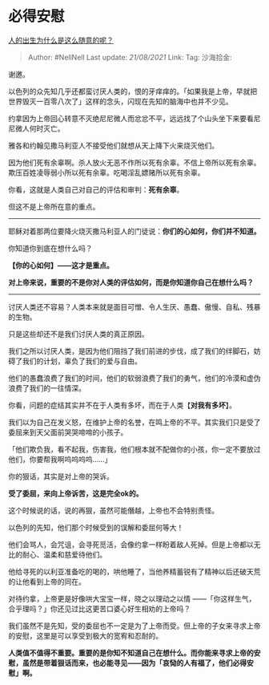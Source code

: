 # 必得安慰

[人的出生为什么是这么随意的呢？](https://www.zhihu.com/question/354306790/answer/883800826)

> Author: #NellNell
> Last update: *21/08/2021*
> Link:
> Tag:
> 沙海拾金:

谢邀。

以色列的众先知几乎还都蛮讨厌人类的，恨的牙痒痒的。「如果我是上帝，早就把世界毁灭一百零八次了」这样的念头，闪现在先知的脑海中也并不少见。

约拿因为上帝回心转意不灭绝尼尼微人而忿忿不平，远远找了个山头坐下来要看尼尼微人何时灭亡。

雅各和约翰见撒马利亚人不接受他们就想从天上降下火来烧灭他们。

因为他们死有余辜啊。杀人放火无恶不作所以死有余辜。不信上帝所以死有余辜。欺压百姓凌辱弱小所以死有余辜。吃喝淫乱嫖赌所以死有余辜。

你看，这就是人类自己对自己的评估和审判：**死有余辜**。

但这不是上帝所在意的重点。

---

耶稣对着那两位要降火烧灭撒马利亚人的门徒说：**你们的心如何，你们并不知道。**

你知道你到底在想什么吗？

**【你的心如何】——这才是重点。**

**对上帝来说，重要的不是你对人类的评估如何，而是你知道你自己在想什么吗？**

---

讨厌人类还不容易？人类本来就是面目可憎、令人生厌、愚蠢、傲慢、自私、残暴的生物。

只是这些却还不是我们讨厌人类的真正原因。

我们之所以讨厌人类，是因为他们阻挡了我们前进的步伐，成了我们的绊脚石，妨碍了我们的计划，辜负了我们的爱与自由。

他们的愚蠢浪费了我们的时间，他们的软弱浪费了我们的勇气，他们的冷漠和虚伪浪费了我们的一往情深。

你看，问题的症结其实并不在于人类有多坏，而在于人类【**对我有多坏**】。

我们以为自己在发义怒，在维护上帝的名誉，在鸣上帝的不平。其实我们只是受了委屈来到天父面前哭哭啼啼的小孩子。

「他们欺负我，看不起我，伤害我，他们根本就不配做你的小孩，你一定不要放过他们，你要帮我啊呜呜呜呜……」

你的狠话，其实是对上帝的哭诉。

**受了委屈，来向上帝诉苦，这是完全ok的。**

这个时候说的话，说的再狠，虽然可能僭越，上帝也不会特别责怪。

以色列的先知，他们那个时候受到的误解和委屈何等大！

他们会骂人，会咒诅，会寻死觅活，会像约拿一样盼着敌人死掉。但是上帝都以无比的耐心、温柔和慈爱待他们。

他给寻死的以利亚准备吃的喝的，哄他睡了，当他养精蓄锐有了精神以后还破天荒的让他看到上帝的同在。

对待约拿，上帝更是好像哄大宝宝一样，晓之以理动之以情 ——「你这样生气，合乎理吗？」你还见过比这更苦口婆心好生相劝的上帝吗？

我们虽然不是先知，受的委屈也不一定是为了上帝而受。但上帝的子女来寻求上帝的安慰，这里是可以享受到极大的宽宥和忍耐的。

**人类值不值得不重要。重要的是你知不知道自己在想什么。而你能来寻求上帝的安慰，虽然是带着狠话而来，也必能寻见——因为「哀恸的人有福了，他们必得安慰」啊。**
